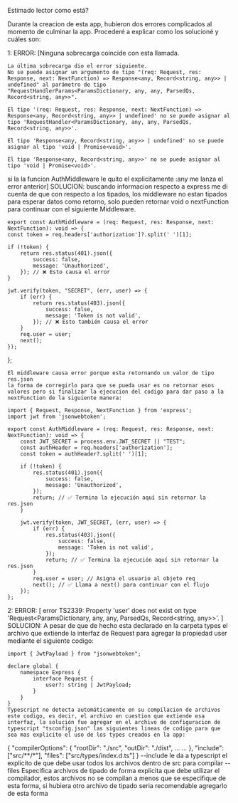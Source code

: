 Estimado lector como está?

Durante la creacion de esta app, hubieron dos errores complicados al momento de culminar la app. Procederé a explicar como los solucioné y cuáles son:

1: ERROR: [Ninguna sobrecarga coincide con esta llamada.

    La última sobrecarga dio el error siguiente.
    No se puede asignar un argumento de tipo "(req: Request, res: Response, next: NextFunction) => Response<any, Record<string, any>> | undefined" al parámetro de tipo "RequestHandlerParams<ParamsDictionary, any, any, ParsedQs, Record<string, any>>".

    El tipo '(req: Request, res: Response, next: NextFunction) => Response<any, Record<string, any>> | undefined' no se puede asignar al tipo 'RequestHandler<ParamsDictionary, any, any, ParsedQs, Record<string, any>>'.

    El tipo 'Response<any, Record<string, any>> | undefined' no se puede asignar al tipo 'void | Promise<void>'.

    El tipo 'Response<any, Record<string, any>>' no se puede asignar al tipo 'void | Promise<void>'.

si la la funcion AuthMiddleware le quito el explicitamente :any me lanza el error anterior]
    SOLUCION: buscando informacion respecto a express me di cuenta de que con respecto a los tipados, los middleware no estan tipados para esperar datos como retorno, solo pueden retornar void o nextFunction para continuar con el siguiente Middleware.

    export const AuthMiddleware = (req: Request, res: Response, next: NextFunction): void => {
    const token = req.headers['authorization']?.split(' ')[1];

    if (!token) {
        return res.status(401).json({
            success: false,
            message: 'Unauthorized',
        }); // ❌ Esto causa el error
    }

    jwt.verify(token, "SECRET", (err, user) => {
        if (err) {
            return res.status(403).json({
                success: false,
                message: 'Token is not valid',
            }); // ❌ Esto también causa el error
        }
        req.user = user;
        next();
    });
};

    El middleware causa error porque esta retornando un valor de tipo res.json
    la forma de corregirlo para que se pueda usar es no retornar esos valores pero si finalizar la ejecucion del codigo para dar paso a la nextFunction de la siguiente manera:

    import { Request, Response, NextFunction } from 'express';
    import jwt from 'jsonwebtoken';

    export const AuthMiddleware = (req: Request, res: Response, next: NextFunction): void => {
        const JWT_SECRET = process.env.JWT_SECRET || "TEST";
        const authHeader = req.headers['authorization'];
        const token = authHeader?.split(' ')[1];

        if (!token) {
            res.status(401).json({
                success: false,
                message: 'Unauthorized',
            });
            return; // ✅ Termina la ejecución aquí sin retornar la res.json
        }

        jwt.verify(token, JWT_SECRET, (err, user) => {
            if (err) {
                res.status(403).json({
                    success: false,
                    message: 'Token is not valid',
                });
                return; // ✅ Termina la ejecución aquí sin retornar la res.json
            }
            req.user = user; // Asigna el usuario al objeto req
            next(); // ✅ Llama a next() para continuar con el flujo
        });
    };

2: ERROR: [ error TS2339: Property 'user' does not exist on type 'Request<ParamsDictionary, any, any, ParsedQs, Record<string, any>>'. ]
    SOLUCION: A pesar de que de hecho esta declarado en la carpeta types el archivo que extiende la interfaz de Request para agregar la propiedad user mediante el siguiente codigo: 

    import { JwtPayload } from "jsonwebtoken";

    declare global {
        namespace Express {
            interface Request {
                user?: string | JwtPayload;
            }
        }
    }
    Typescript no detecta automáticamente en su compilacion de archivos este codigo, es decir, el archivo en cuestion que extiende esa interfaz, la solución fue agregar en el archivo de configuracion de typescript "tsconfig.json" las siguientes lineas de codigo para que sea mas explicito el uso de los types creados en la app:

{
  "compilerOptions": {
    "rootDir": "./src",
    "outDir": "./dist",
    ...
    ...
  },
  "include": ["src/**/*"],
  "files": ["src/types/index.d.ts"]
}
    --include le da a typescript el explicito de que debe usar todos los archivos dentro de src para compilar
    --files Especifica archivos de tipado de forma explicita que debe utilizar el compilador, estos archivos no se compilan a menos que se especifique de esta forma, si hubiera otro archivo de tipado seria recomendable agregarlo de esta forma